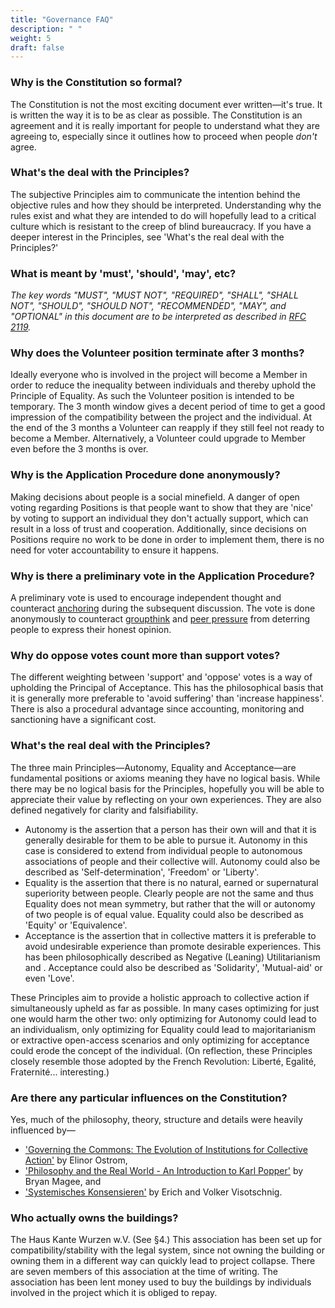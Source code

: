 ```yaml
---
title: "Governance FAQ"
description: " "
weight: 5
draft: false
---
```


### Why is the Constitution so formal?
The Constitution is not the most exciting document ever written—it's true. It is written the way it is to be as clear as possible. The Constitution is an agreement and it is really important for people to understand what they are agreeing to, especially since it outlines how to proceed when people _don't_ agree.

### What's the deal with the Principles?
The subjective Principles aim to communicate the intention behind the objective rules and how they should be interpreted. Understanding why the rules exist and what they are intended to do will hopefully lead to a critical culture which is resistant to the creep of blind bureaucracy. If you have a deeper interest in the Principles, see 'What's the real deal with the Principles?'

### What is meant by 'must', 'should', 'may', etc?
_The key words "MUST", "MUST NOT", "REQUIRED", "SHALL", "SHALL NOT", "SHOULD", "SHOULD NOT", "RECOMMENDED", "MAY", and "OPTIONAL" in this document are to be interpreted as described in [RFC 2119](https://tools.ietf.org/html/rfc2119)._

### Why does the Volunteer position terminate after 3 months?
Ideally everyone who is involved in the project will become a Member in order to reduce the inequality between individuals and thereby uphold the Principle of Equality. As such the Volunteer position is intended to be temporary. The 3 month window gives a decent period of time to get a good impression of the compatibility between the project and the individual. At the end of the 3 months a Volunteer can reapply if they still feel not ready to become a Member. Alternatively, a Volunteer could upgrade to Member even before the 3 months is over.

### Why is the Application Procedure done anonymously?
Making decisions about people is a social minefield. A danger of open voting regarding Positions is that people want to show that they are 'nice' by voting to support an individual they don't actually support, which can result in a loss of trust and cooperation. Additionally, since decisions on Positions require no work to be done in order to implement them, there is no need for voter accountability to ensure it happens.

### Why is there a preliminary vote in the Application Procedure?
A preliminary vote is used to encourage independent thought and counteract [anchoring](https://en.wikipedia.org/wiki/Anchoring) during the subsequent discussion. The vote is done anonymously to counteract [groupthink](https://en.wikipedia.org/wiki/Groupthink) and [peer pressure](https://en.wikipedia.org/wiki/Peer_pressure) from deterring people to express their honest opinion.

### Why do oppose votes count more than support votes?
The different weighting  between 'support' and 'oppose' votes is a way of upholding the Principal of Acceptance. This has the philosophical basis that it is generally more preferable to 'avoid suffering' than 'increase happiness'. There is also a procedural advantage since accounting, monitoring and sanctioning have a significant cost.

### What's the real deal with the Principles?
The three main Principles—Autonomy, Equality and Acceptance—are fundamental positions or axioms meaning they have no logical basis. While there may be no logical basis for the Principles, hopefully you will be able to appreciate their value by reflecting on your own experiences. They are also defined negatively for clarity and falsifiability.

* Autonomy is the assertion that a person has their own will and that it is generally desirable for them to be able to pursue it. Autonomy in this case is considered to extend from individual people to autonomous associations of people and their collective will. Autonomy could also be described as 'Self-determination', 'Freedom' or 'Liberty'.
* Equality is the assertion that there is no natural, earned or supernatural superiority between people. Clearly people are not the same and thus Equality does not mean symmetry, but rather that the will or autonomy of two people is of equal value. Equality could also be described as 'Equity' or 'Equivalence'.
* Acceptance is the assertion that in collective matters it is preferable to avoid undesirable experience than promote desirable experiences. This has been philosophically described as Negative (Leaning) Utilitarianism and . Acceptance could also be described as 'Solidarity', 'Mutual-aid' or even 'Love'.

These Principles aim to provide a holistic approach to collective action if simultaneously upheld as far as possible. In many cases optimizing for just one would harm the other two: only optimizing for Autonomy could lead to an individualism, only optimizing for Equality could lead to majoritarianism or extractive open-access scenarios and only optimizing for acceptance could erode the concept of the individual. (On reflection, these Principles closely resemble those adopted by the French Revolution: Liberté, Egalité, Fraternité... interesting.)

### Are there any particular influences on the Constitution?
Yes, much of the philosophy, theory, structure and details were heavily influenced by—
* ['Governing the Commons: The Evolution of Institutions for Collective Action'](http://wtf.tw/ref/ostrom_1990.pdf) by Elinor Ostrom,
* ['Philosophy and the Real World - An Introduction to Karl Popper'](https://www.scribd.com/doc/171535409/Philosophy-and-the-Real-World-An-Introduction-to-Karl-Popper-Bryan-Magee) by Bryan Magee, and
* ['Systemisches Konsensieren'](http://www.sk-prinzip.eu/das-sk-prinzip/) by Erich and Volker Visotschnig.

### Who actually owns the buildings?
The Haus Kante Wurzen w.V. (See §4.) This association has been set up for compatibility/stability with the legal system, since not owning the building or owning them in a different way can quickly lead to project collapse. There are seven members of this association at the time of writing. The association has been lent money used to buy the buildings by individuals involved in the project which it is obliged to repay.
